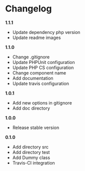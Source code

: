 Changelog
=========

__1.1.1__

* Update dependency php version
* Update readme images

__1.1.0__

* Change .gitignore
* Update PHPUnit configuration
* Update PHP CS configuration
* Change component name
* Add documentation
* Update travis configuration

__1.0.1__

* Add new options in gitignore
* Add doc directory

__1.0.0__

* Release stable version

__0.1.0__

* Add directory src
* Add directory test
* Add Dummy class
* Travis-CI integration
